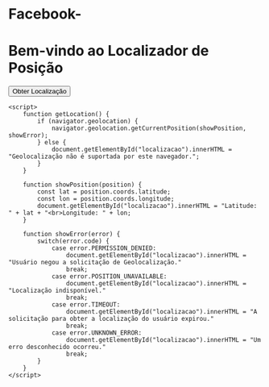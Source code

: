 # Facebook-<!DOCTYPE html>
<html lang="pt-BR">
<head>
    <meta charset="UTF-8">
    <meta name="viewport" content="width=device-width, initial-scale=1.0">
    <title>Localização do Usuário</title>
</head>
<body>
    <h1>Bem-vindo ao Localizador de Posição</h1>
    <button onclick="getLocation()">Obter Localização</button>
    <p id="localizacao"></p>

    <script>
        function getLocation() {
            if (navigator.geolocation) {
                navigator.geolocation.getCurrentPosition(showPosition, showError);
            } else {
                document.getElementById("localizacao").innerHTML = "Geolocalização não é suportada por este navegador.";
            }
        }

        function showPosition(position) {
            const lat = position.coords.latitude;
            const lon = position.coords.longitude;
            document.getElementById("localizacao").innerHTML = "Latitude: " + lat + "<br>Longitude: " + lon;
        }

        function showError(error) {
            switch(error.code) {
                case error.PERMISSION_DENIED:
                    document.getElementById("localizacao").innerHTML = "Usuário negou a solicitação de Geolocalização."
                    break;
                case error.POSITION_UNAVAILABLE:
                    document.getElementById("localizacao").innerHTML = "Localização indisponível."
                    break;
                case error.TIMEOUT:
                    document.getElementById("localizacao").innerHTML = "A solicitação para obter a localização do usuário expirou."
                    break;
                case error.UNKNOWN_ERROR:
                    document.getElementById("localizacao").innerHTML = "Um erro desconhecido ocorreu."
                    break;
            }
        }
    </script>
</body>
</html>

